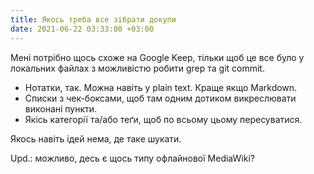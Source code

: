 ```yaml
---
title: Якось треба все зібрати докупи
date: 2021-06-22 03:33:00 +03:00
---
```


Мені потрібно щось схоже на Google Keep, тільки щоб це все було у локальних файлах з можливістю робити grep та git commit.

- Нотатки, так. Можна навіть у plain text. Краще якщо Markdown.
- Списки з чек-боксами, щоб там одним дотиком викреслювати виконані пункти.
- Якісь категорії та/або теґи, щоб по всьому цьому пересуватися.

Якось навіть ідей нема, де таке шукати.

Upd.: можливо, десь є щось типу офлайнової MediaWiki?